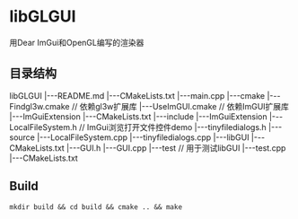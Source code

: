 # libGLGUI

用Dear ImGui和OpenGL编写的渲染器

## 目录结构
libGLGUI
|---README.md
|---CMakeLists.txt
|---main.cpp
|---cmake
    |---Findgl3w.cmake // 依赖gl3w扩展库
    |---UseImGUI.cmake // 依赖ImGUI扩展库
|---ImGuiExtension
    |---CMakeLists.txt
    |---include
        |---ImGuiExtension
            |---LocalFileSystem.h // ImGui浏览打开文件控件demo
            |---tinyfiledialogs.h
    |---source
        |---LocalFileSystem.cpp
        |---tinyfiledialogs.cpp
|---libGUI
    |---CMakeLists.txt
    |---GUI.h
    |---GUI.cpp
    |---test // 用于测试libGUI
        |---test.cpp
        |---CMakeLists.txt
    
## Build
```
mkdir build && cd build && cmake .. && make
```
